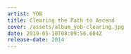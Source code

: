 ```yaml
---
artist: YOB
title: Clearing the Path to Ascend
cover: /assets/album_yob-clearing.jpg
date: 2019-05-10T08:09:56.604Z
release-date: 2014
---
```

